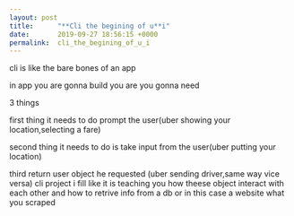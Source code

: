 ```yaml
---
layout: post
title:      "**Cli the begining of u**i"
date:       2019-09-27 18:56:15 +0000
permalink:  cli_the_begining_of_u_i
---
```



cli is like the bare bones of an app

in app you are gonna build you are  you gonna need 

3 things 


first thing it needs to do prompt the user(uber showing your location,selecting a fare)

second thing it needs to do is take input from the user(uber putting  your location)

third return  user  object he requested (uber sending driver,same way vice versa)
cli project i fill like it is teaching  you how theese object interact with each other 
and how to retrive info from a db or in this case a website what you scraped 

